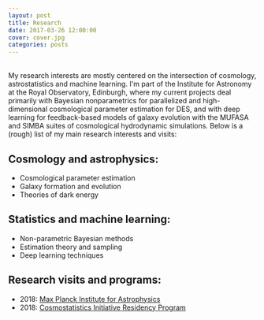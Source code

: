 ```yaml
---
layout: post
title: Research
date: 2017-03-26 12:00:00
cover: cover.jpg
categories: posts
---
```


<br>
My research interests are mostly centered on the intersection of cosmology, astrostatistics and machine learning. I'm part of the Institute for Astronomy at the Royal Observatory, Edinburgh, where my current projects deal primarily with Bayesian nonparametrics for parallelized and high-dimensional cosmological parameter estimation for DES, and with deep learning for feedback-based models of galaxy evolution with the MUFASA and SIMBA suites of cosmological hydrodynamic simulations. Below is a (rough) list of my main research interests and visits:

## Cosmology and astrophysics:

* Cosmological parameter estimation
* Galaxy formation and evolution
* Theories of dark energy

## Statistics and machine learning:

* Non-parametric Bayesian methods
* Estimation theory and sampling
* Deep learning techniques


## Research visits and programs:

* 2018: [Max Planck Institute for Astrophysics](http://www.mpa-garching.mpg.de)
* 2018: [Cosmostatistics Initiative Residency Program](https://cosmostatistics-initiative.org)
